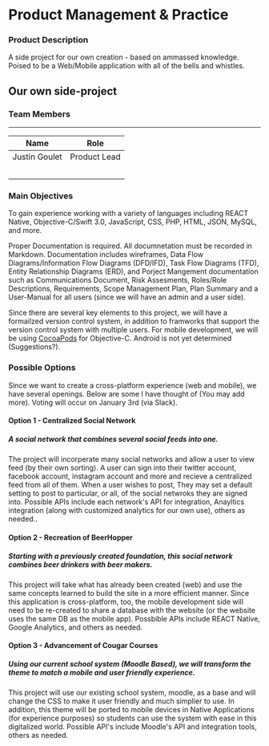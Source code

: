 #   Product Management & Practice

### Product Description
A side project for our own creation - based on ammassed knowledge. Poised to be a Web/Mobile application with all of the bells and whistles.

##  Our own side-project
### Team Members
---
|Name|Role|
|---|---|
|Justin Goulet|Product Lead|
| | |
| | |
| | |
| | |
| | |

### Main Objectives
To gain experience working with a variety of languages including REACT Native, Objective-C/Swift 3.0, JavaScript, CSS, PHP, HTML, JSON, MySQL, and more.

Proper Documentation is required. All documnetation must be recorded in Markdown. Documentation includes wireframes, Data Flow Diagrams/Information Flow Diagrams (DFD/IFD), Task Flow Diagrams (TFD), Entity Relationship Diagrams (ERD), and Porject Mangement documentation such as Communications Document, Risk Assesments, Roles/Role Descriptions, Requirements, Scope Management Plan, Plan Summary and a User-Manual for all users (since we will have an admin and a user side).

Since there are several key elements to this project, we will have a formailzed version control system, in addition to framworks that support the version control system with multiple users. For mobile development, we will be using [CocoaPods](https://cocoapods.org/https://cocoapods.org/) for Objective-C. Android is not yet determined (Suggestions?).

### Possible Options
Since we want to create a cross-platform experience (web and mobile), we have several openings. Below are some I have thought of (You may add more). Voting will occur on January 3rd (via Slack).

####  Option 1 - Centralized Social Network
##### A social network that combines several social feeds into one.
The project will incorperate many social networks and allow a user to view feed (by their own sorting). A user can sign into their twitter account, facebook account, instagram account and more and recieve a centralized feed from all of them. When a user wishes to post, They may set a default setting to post to particular, or all, of the social netwroks they are signed into.
Possible APIs include each network's API for integration, Anayltics integration (along with customized analytics for our own use), others as needed..

####  Option 2 - Recreation of BeerHopper
##### Starting with a previously created foundation, this social network combines beer drinkers with beer makers.
This project will take what has already been created (web) and use the same concepts learned to build the site in a more efficient manner. Since this application is cross-platform, too, the mobile development side will need to be re-created to share a database with the website (or the website uses the same DB as the mobile app).
Possbible APIs include REACT Native, Google Analytics, and others as needed.

####  Option 3 - Advancement of Cougar Courses
##### Using our current school system (Moodle Based), we will transform the theme to match a mobile and user friendly experience.
This project will use our existing school system, moodle, as a base and will change the CSS to make it user friendly and much simplier to use. In addition, this theme will be ported to mobile devices in Native Applications (for experience purposes) so students can use the system with ease in this digitalized world.
Possible API's include Moodle's API and integration tools, others as needed.
